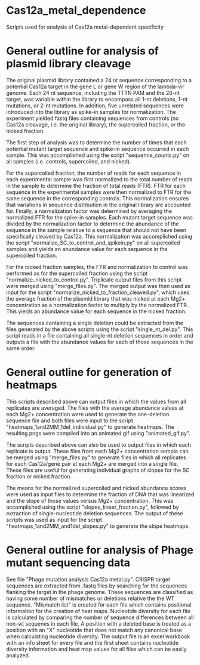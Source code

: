 # Cas12a_metal_dependence
Scripts used for analysis of Cas12a metal-dependent specificity

# General outline for analysis of plasmid library cleavage
The original plasmid library contained a 24 nt sequence corresponding to a potential Cas12a target in the gene L or gene W region of the lambda-vir genome. Each 24 nt sequence, including the TTTN PAM and the 20-nt target, was variable within the library to encompass all 1-nt deletions, 1-nt mutations, or 2-nt mutations. In addition, five unrelated sequences were introduced into the library as spike-in samples for normalization. The experiment yielded fastq files containing sequences from controls (no Cas12a cleavage, i.e. the original library), the supercoiled fraction, or the nicked fraction.

The first step of analysis was to determine the number of times that each potential mutant target sequence and spike-in sequence occurred in each sample. This was accomplished using the script "sequence_counts.py" on all samples (i.e. controls, supercoiled, and nicked).

For the supercoiled fraction, the number of reads for each sequence in each experimental sample was first normalized to the total number of reads in the sample to determine the fraction of total reads (FTR). FTR for each sequence in the experimental samples were then normalized to FTR for the same sequence in the corresponding controls. This normalization ensures that variations in sequence distribution in the original library are accounted for. Finally, a normalization factor was determined by averaging the normalized FTR for the spike-in samples. Each mutant target sequence was divided by the normalization factor to determine the abundance of the sequence in the sample relative to a sequence that should not have been specifically cleaved by Cas12a. This normalization was accomplished using the script "normalize_SC_to_control_and_spikein.py" on all supercoiled samples and yields an abundance value for each sequence in the supercoiled fraction. 

For the nicked fraction samples, the FTR and normalization to control was performed as for the supercoiled fraction using the script "normalize_nicked_to_control.py". Triplicate output files from this script were merged using "merge_files.py". The merged output was then used as input for the script "normalize_nicked_to_fraction_cleaved.py", which uses the average fraction of the plasmid library that was nicked at each Mg2+ concentration as a normalization factor to multiply by the normalized FTR. This yields an abundance value for each sequence in the nicked fraction. 

The sequences containing a single deletion could be extracted from the files generated by the above scripts using the script "single_nt_del.py". This script reads in a file containing all single-nt deletion sequences in order and outputs a file with the abundance values for each of those sequences in the same order. 

# General outline for generation of heatmaps
This scripts described above can output files in which the values from all replicates are averaged. The files with the average abundance values at each Mg2+ concentration were used to generate the one-deletion sequence file and both files were input to the script "heatmaps_1and2MM_1del_individual.py" to generate heatmaps. The resulting pngs were compiled into an animated gif using "animated_gif.py".

The scripts described above can also be used to output files in which each replicate is output. These files from each Mg2+ concentration sample can be merged using "merge_files.py" to generate files in which all replicates for each Cas12a/gene pair at each Mg2+ are merged into a single file. These files are useful for generating individual graphs of slopes for the SC fraction or nicked fraction.

The means for the normalized supercoiled and nicked abundance scores were  used as input files to determine the fraction of DNA that was linearized and the slope of those values versus Mg2+ concentration. This was accomplished using the script "slopes_linear_fraction.py", followed by extraction of single-nucleotide deletion sequences. The output of these scripts was used as input for the script "heatmaps_1and2MM_and1del_slopes.py" to generate the slope heatmaps.

# General outline for analysis of Phage mutant sequencing data
See file "Phage mutation analysis Cas12a metal.py". CRISPR target sequences are extracted from .fastq files by searching for the sequences flanking the target in the phage genome. These sequences are classified as having some number of mismatches or deletions relative the the WT sequence. "Mismatch list" is created for each file which contains positional information for the creation of heat maps. Nucleotide diversity for each file is calculated by comparing the number of sequence differences between all non-wt sequenes in each file. A position with a deleted base is treated as a position with an "X" nucleotide that does not match any canonical base when calculating nucleotide diversity. The output file is an excel workbook with an info sheet for every file and the first sheet contains nucleotide diversity information and heat map values for all files which can be easily analyzed. 
